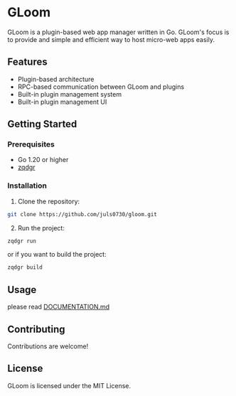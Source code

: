 # GLoom

GLoom is a plugin-based web app manager written in Go. GLoom's focus is to provide and simple and efficient way to host micro-web apps easily.

## Features

- Plugin-based architecture
- RPC-based communication between GLoom and plugins
- Built-in plugin management system
- Built-in plugin management UI

## Getting Started

### Prerequisites

- Go 1.20 or higher
- [zqdgr](https://github.com/juls0730/zqdgr)

### Installation

1. Clone the repository:

```bash
git clone https://github.com/juls0730/gloom.git
```

2. Run the project:

```bash
zqdgr run
```

or if you want to build the project:

```bash
zqdgr build
```

## Usage

please read [DOCUMENTATION.md](DOCUMENTATION.md)

## Contributing

Contributions are welcome!

## License

GLoom is licensed under the MIT License.